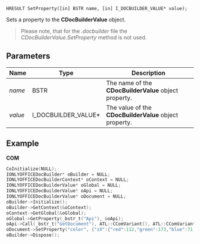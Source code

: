 `HRESULT SetProperty([in] BSTR name, [in] I_DOCBUILDER_VALUE* value);`

Sets a property to the **CDocBuilderValue** object.

> Please note, that for the *.docbuilder* file the *CDocBuilderValue.SetProperty* method is not used.

## Parameters

| Name    | Type                   | Description                                            |
| ------- | ---------------------- | ------------------------------------------------------ |
| *name*  | BSTR                   | The name of the **CDocBuilderValue** object property.  |
| *value* | I\_DOCBUILDER\_VALUE\* | The value of the **CDocBuilderValue** object property. |

## Example

**COM**

```cpp
CoInitialize(NULL);
IONLYOFFICEDocBuilder* oBuilder = NULL;
IONLYOFFICEDocBuilderContext* oContext = NULL;
IONLYOFFICEDocBuilderValue* oGlobal = NULL;
IONLYOFFICEDocBuilderValue* oApi = NULL;
IONLYOFFICEDocBuilderValue* oDocument = NULL;
oBuilder->Initialize();
oBuilder->GetContext(&oContext);
oContext->GetGlobal(&oGlobal);
oGlobal->GetProperty(_bstr_t("Api"), &oApi);
oApi->Call(_bstr_t("GetDocument"), ATL::CComVariant(), ATL::CComVariant(), ATL::CComVariant(), ATL::CComVariant(), ATL::CComVariant(), ATL::CComVariant(), &oDocument);
oDocument->SetProperty("color", {"zX":{"red":112,"green":173,"blue":71,"alpha":255},"type":"srgb","Zvf":null,"type":"uniColor"});
oBuilder->Dispose();
```

